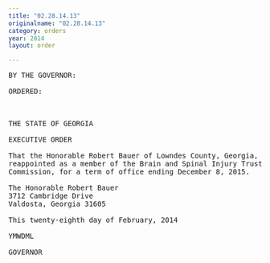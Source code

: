 ```yaml
---
title: "02.28.14.13"
originalname: "02.28.14.13"
category: orders
year: 2014
layout: order

---
```

<pre>
BY THE GOVERNOR:

ORDERED:

 

THE STATE OF GEORGIA

EXECUTIVE ORDER

That the Honorable Robert Bauer of Lowndes County, Georgia, is
reappointed as a member of the Brain and Spinal Injury Trust Fund
Commission, for a term of office ending December 8, 2015.

The Honorable Robert Bauer
3712 Cambridge Drive
Valdosta, Georgia 31605

This twenty-eighth day of February, 2014

YMWDML

GOVERNOR

</pre>
